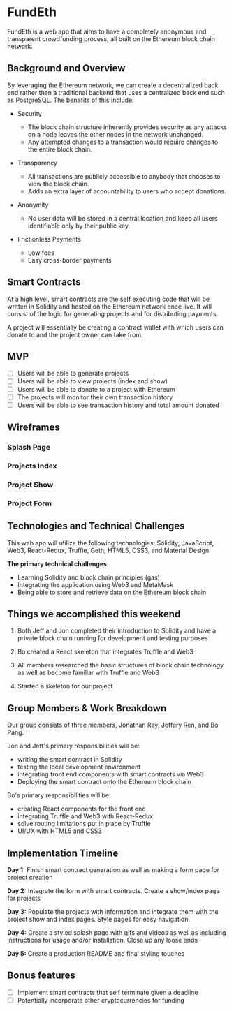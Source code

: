 # FundEth

FundEth is a web app that aims to have a completely anonymous and
transparent crowdfunding process, all built on the Ethereum block
chain network.

## Background and Overview

By leveraging the Ethereum network, we can create a decentralized
back end rather than a traditional backend that uses a centralized back end such as PostgreSQL.  The benefits of this include:

* Security
  + The block chain structure inherently provides security as any attacks on a node leaves the other nodes in the network unchanged.  
  + Any attempted changes to a transaction would require changes to the entire block chain.

* Transparency
  + All transactions are publicly accessible to anybody that chooses to view the block chain.
  + Adds an extra layer of accountability to users who accept donations.

* Anonymity
  + No user data will be stored in a central location and keep all users identifiable only by their public key.

* Frictionless Payments
  + Low fees
  + Easy cross-border payments

## Smart Contracts

At a high level, smart contracts are the self executing code that will be written in Solidity and hosted on the Ethereum network once live.  It will consist of the logic for generating projects and for distributing payments.  

A project will essentially be creating a contract wallet with which users can donate to and the project owner can take from.  

## MVP

- [ ] Users will be able to generate projects
- [ ] Users will be able to view projects (index and show)
- [ ] Users will be able to donate to a project with Ethereum
- [ ] The projects will monitor their own transaction history
- [ ] Users will be able to see transaction history and total amount donated

## Wireframes

### Splash Page

### Projects Index

### Project Show

### Project Form


## Technologies and Technical Challenges

This web app will utilize the following technologies:
Solidity, JavaScript, Web3, React-Redux, Truffle, Geth, HTML5, CSS3, and Material Design

**The primary technical challenges**

* Learning Solidity and block chain principles (gas)
* Integrating the application using Web3 and MetaMask
* Being able to store and retrieve data on the Ethereum block chain

## Things we accomplished this weekend

1. Both Jeff and Jon completed their introduction to Solidity and have a private block chain running for development and testing purposes

2. Bo created a React skeleton that integrates Truffle and Web3

3. All members researched the basic structures of block chain technology as well as become familiar with Truffle and Web3

4. Started a skeleton for our project

## Group Members & Work Breakdown

Our group consists of three members, Jonathan Ray, Jeffery Ren, and Bo Pang.

Jon and Jeff's primary responsibilities will be:
- writing the smart contract in Solidity
- testing the local development environment
- integrating front end components with smart contracts via Web3
- Deploying the smart contract onto the Ethereum block chain

Bo's primary responsibilities will be:
- creating React components for the front end
- integrating Truffle and Web3 with React-Redux
- solve routing limitations put in place by Truffle
- UI/UX with HTML5 and CSS3

## Implementation Timeline

**Day 1:** Finish smart contract generation as well as making a form page for project creation

**Day 2:** Integrate the form with smart contracts.  Create a show/index page for projects

**Day 3:** Populate the projects with information and integrate them with the project show and index pages.  Style pages for easy navigation.

**Day 4:** Create a styled splash page with gifs and videos as well as including instructions for usage and/or installation.  Close up any loose ends

**Day 5:** Create a production README and final styling touches

## Bonus features

- [ ] Implement smart contracts that self terminate given a deadline
- [ ] Potentially incorporate other cryptocurrencies for funding
